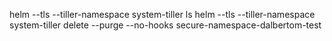 helm --tls --tiller-namespace system-tiller ls
helm --tls --tiller-namespace system-tiller delete --purge --no-hooks secure-namespace-dalbertom-test

